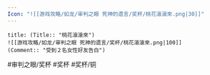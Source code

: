 ```yaml
---
Icon: "![[游戏攻略/如龙/审判之眼 死神的遗言/奖杯/桃花滾滾來.png|30]]"
---
```

```ad-common-bronze-trophy
title: (Title:: "桃花滾滾來")
![[游戏攻略/如龙/审判之眼 死神的遗言/奖杯/桃花滾滾來.png|100]]
(Comment:: "受到２名女性好友告白")
```

#审判之眼/奖杯 #奖杯 #奖杯/铜

